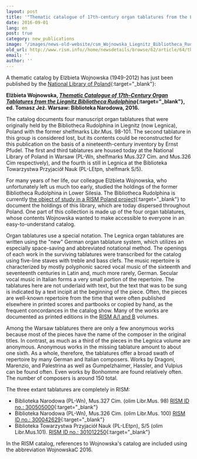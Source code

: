 ```yaml
---
layout: post
title: '"Thematic catalogue of 17th-century organ tablatures from the Liegnitz Bibliotheca Rudolphina" by Elżbieta Wojnowska'
date: 2016-09-01
lang: en
post: true
category: new_publications
image: "/images/news-old-website/csm_Wojnowska_Liegnitz_Bibliotheca_Rudolphina_thematic_catalogue_dff8d43d08.jpg"
old_url: http://www.rism.info//home/newsdetails/browse/62/article/64/thematic-catalogue-of-17th-century-organ-tablatures-from-the-liegnitz-bibliotheca-rudolphina-by-el.html
email: ''
author: ''
---
```


A thematic catalog by Elżbieta Wojnowska (1949-2012) has just been published by the [National Library of Poland](http://bn.org.pl/){:target="_blank"}:

**Elżbieta Wojnowska, [_Thematic Catalogue of 17th-Century Organ Tablatures from the Liegnitz Bibliotheca Rudolphina_](http://www.bn.org.pl/aktualnosci/1178-katalog-tematyczny-utworow-w-siedemnastowiecznych-tabulaturach-organowych-z-legnickiej-kolekcji-bibliotheca-rudolphina.html){:target="_blank"}, ed. Tomasz Jeż. Warsaw: Biblioteka Narodowa, 2016.**

The catalog documents four manuscript organ tablatures that were originally held by the Bibliotheca Rudolphina in Liegnitz (now Legnica), Poland with the former shelfmarks Libr.Mus. 98-101. The second tablature in this group is considered lost, but its contents could be reconstructed for this publication on the basis of a nineteenth-century inventory by Ernst Pfudel. The first and third tablatures are housed today at the National Library of Poland in Warsaw (PL-Wn, shelfmarks Mus.327 Cim. and Mus.326 Cim respectively), and the fourth is still in Legnica at the Biblioteka Towarzystwa Przyjaciół Nauk (PL-LEtpn, shelfmark S/5).

For many years of her life, our colleague Elżbieta Wojnowska, who unfortunately left us much too early, studied the holdings of the former Bibliotheca Rudolphina in Lower Silesia. The Bibliotheca Rudolphina is currently [the object of study in a RISM Poland project](/library_stocks/2015/12/10/polands-bibliotheca-rudolphina.html){:target="_blank"} to document the holdings of this library, which are today dispersed throughout Poland. One part of this collection is made up of the four organ tablatures, whose contents Wojnowska wanted to make accessible to everyone in an easy-to-understand catalog.

Organ tablatures use a special notation. The Legnica organ tablatures are written using the "new" German organ tablature system, which utilizes an especially space-saving and abbreviated notational method. The openings of each work in the surviving tablatures were transcribed for the catalog using five-line staves with treble and bass clefs. The music repertoire is characterized by mostly polyphonic sacred vocal music of the sixteenth and seventeenth centuries in Latin and, much more rarely, German. Secular vocal music in Italian forms a very small portion of the repertoire. The tablatures here are not underlaid with text, but the text that was to be sung is indicated by a text incipit at the beginning of the piece. Often, the pieces are well-known repertoire from the time that were often published elsewhere in printed scores and partbooks or copied by hand, as the frequent concordances in the catalog show. Many of the works are documented as printed editions in the [RISM A/I and B](/publications.html) volumes.

Among the Warsaw tablatures there are only a few anonymous works because most of the pieces have the name of the composer in the original titles. In contrast, as much as a third of the pieces in the Legnica volume are anonymous. Anonymous works in the missing tablature amount to about one sixth. As a whole, therefore, the tablatures offer a broad swath of repertoire by many German and Italian composers. Works by Dragoni, Marenzio, and Palestrina as well as Gumpelzhaimer, Hassler, and Vulpius can be found often. Even works by Bonhomme are found relatively often. The number of composers is around 150 total.

The three extant tablatures are completely in RISM:

- Biblioteka Narodowa (PL-Wn), Mus.327 Cim. (olim Libr.Mus. 98) [RISM ID no.: 300505000](https://opac.rism.info/search?id=300505000){:target="_blank"}
- Biblioteka Narodowa (PL-Wn), Mus.326 Cim. (olim Libr.Mus. 100) [RISM ID no.: 300042629](https://opac.rism.info/search?id=300042629){:target="_blank"}
- Biblioteka Towarzystwa Przyjaciół Nauk (PL-LEtpn), S/5 (olim Libr.Mus.101). [RISM ID no.: 301012250](https://opac.rism.info/search?id=301012250){:target="_blank"}


In the RISM catalog, references to Wojnowska's catalog are included using the abbreviation WojnowskaC 2016.

